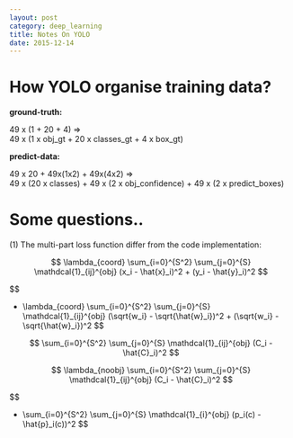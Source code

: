 ```yaml
---
layout: post
category: deep_learning
title: Notes On YOLO
date: 2015-12-14
---
```


# How YOLO organise training data?

**ground-truth:**

49 x (1 + 20 + 4) =>  <br />
  49 x (1 x obj_gt + 20 x classes_gt + 4 x box_gt)

**predict-data:**

49 x 20 + 49x(1x2) + 49x(4x2) =>  <br /> 
  49 x (20 x classes) + 49 x (2 x obj_confidence) + 49 x (2 x predict_boxes)
  
# Some questions..

(1) The multi-part loss function differ from the code implementation:

$$
\lambda_{coord} \sum_{i=0}^{S^2} \sum_{j=0}^{S} \mathdcal{1}_{ij}^{obj} (x_i - \hat{x}_i)^2 + (y_i - \hat{y}_i)^2 
$$

$$
+ \lambda_{coord} \sum_{i=0}^{S^2} \sum_{j=0}^{S} \mathdcal{1}_{ij}^{obj} (\sqrt{w_i} - \sqrt{\hat{w}_i})^2 + (\sqrt{w_i} - \sqrt{\hat{w}_i})^2
$$

$$
\sum_{i=0}^{S^2} \sum_{j=0}^{S} \mathdcal{1}_{ij}^{obj} (C_i - \hat{C}_i)^2 
$$

$$
\lambda_{noobj} \sum_{i=0}^{S^2} \sum_{j=0}^{S} \mathdcal{1}_{ij}^{obj} (C_i - \hat{C}_i)^2 
$$

$$
+ \sum_{i=0}^{S^2} \sum_{j=0}^{S} \mathdcal{1}_{i}^{obj} (p_i(c) - \hat{p}_i(c))^2 
$$